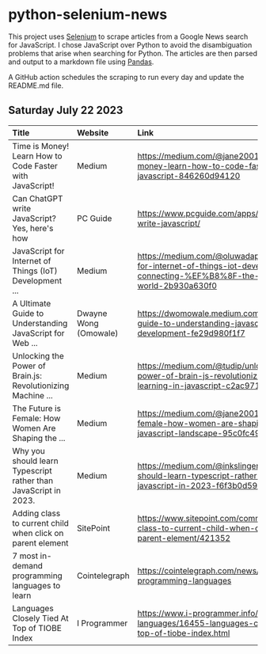 # python-selenium-news

This project uses [Selenium](https://www.seleniumhq.org/) to scrape articles from a Google News search for JavaScript.
I chose JavaScript over Python to avoid the disambiguation problems that arise when searching for Python.
The articles are then parsed and output to a markdown file using [Pandas](https://pandas.pydata.org/).

A GitHub action schedules the scraping to run every day and update the README.md file.

## Saturday July 22 2023


| Title                                                           | Website               | Link                                                                                                                                  |
|:----------------------------------------------------------------|:----------------------|:--------------------------------------------------------------------------------------------------------------------------------------|
| Time is Money! Learn How to Code Faster with JavaScript!        | Medium                | https://medium.com/@jane2001/time-is-money-learn-how-to-code-faster-with-javascript-846260d94120                                      |
| Can ChatGPT write JavaScript? Yes, here's how                   | PC Guide              | https://www.pcguide.com/apps/can-chatgpt-write-javascript/                                                                            |
| JavaScript for Internet of Things (IoT) ‍ Development ...       | Medium                | https://medium.com/@oluwadaprof/javascript-for-internet-of-things-iot-development-connecting-%EF%B8%8F-the-physical-world-2b930a630f0 |
| A Ultimate Guide to Understanding JavaScript for Web ...        | Dwayne Wong (Omowale) | https://dwomowale.medium.com/a-ultimate-guide-to-understanding-javascript-for-web-development-fe29d980f1f7                            |
| Unlocking the Power of Brain.js: Revolutionizing Machine ...    | Medium                | https://medium.com/@tudip/unlocking-the-power-of-brain-js-revolutionizing-machine-learning-in-javascript-c2ac971dbb56                 |
| The Future is Female: How Women Are Shaping the ...             | Medium                | https://medium.com/@jane2001/the-future-is-female-how-women-are-shaping-the-javascript-landscape-95c0fc49ac26                         |
| Why you should learn Typescript rather than JavaScript in 2023. | Medium                | https://medium.com/@inkslinger_/why-you-should-learn-typescript-rather-than-javascript-in-2023-f6f3b0d595d7                           |
| Adding class to current child when click on parent element      | SitePoint             | https://www.sitepoint.com/community/t/adding-class-to-current-child-when-click-on-parent-element/421352                               |
| 7 most in-demand programming languages to learn                 | Cointelegraph         | https://cointelegraph.com/news/7-in-demand-programming-languages                                                                      |
| Languages Closely Tied At Top of TIOBE Index                    | I Programmer          | https://www.i-programmer.info/news/98-languages/16455-languages-closely-tied-at-top-of-tiobe-index.html                               |